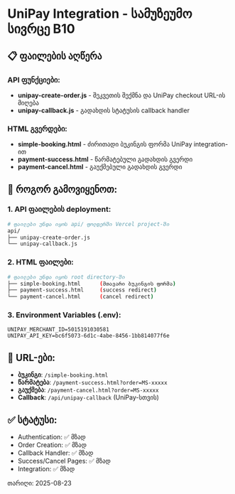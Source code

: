 # UniPay Integration - სამუზეუმო სივრცე B10

## 📋 ფაილების აღწერა

### API ფუნქციები:
- **unipay-create-order.js** - შეკვეთის შექმნა და UniPay checkout URL-ის მიღება
- **unipay-callback.js** - გადახდის სტატუსის callback handler

### HTML გვერდები:
- **simple-booking.html** - ძირითადი ბუკინგის ფორმა UniPay integration-ით
- **payment-success.html** - წარმატებული გადახდის გვერდი  
- **payment-cancel.html** - გაუქმებული გადახდის გვერდი

## 🚀 როგორ გამოვიყენოთ:

### 1. API ფაილების deployment:
```bash
# ფაილები უნდა იყოს api/ ფოლდერში Vercel project-ში
api/
├── unipay-create-order.js
└── unipay-callback.js
```

### 2. HTML ფაილები:
```bash
# ფაილები უნდა იყოს root directory-ში
├── simple-booking.html      (მთავარი ბუკინგის ფორმა)
├── payment-success.html     (success redirect)
└── payment-cancel.html      (cancel redirect)
```

### 3. Environment Variables (.env):
```
UNIPAY_MERCHANT_ID=5015191030581
UNIPAY_API_KEY=bc6f5073-6d1c-4abe-8456-1bb814077f6e
```

## 🔗 URL-ები:
- **ბუკინგი**: `/simple-booking.html`
- **წარმატება**: `/payment-success.html?order=MS-xxxxx`
- **გაუქმება**: `/payment-cancel.html?order=MS-xxxxx`
- **Callback**: `/api/unipay-callback` (UniPay-სთვის)

## ✅ სტატუსი:
- Authentication: ✅ მზად
- Order Creation: ✅ მზად  
- Callback Handler: ✅ მზად
- Success/Cancel Pages: ✅ მზად
- Integration: ✅ მზად

თარიღი: 2025-08-23